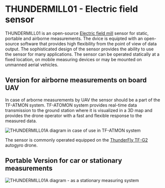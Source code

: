 # THUNDERMILL01 - Electric field sensor 

THUNDERMILL01 is an open-source [Electric field mill](https://en.wikipedia.org/wiki/Field_mill) sensor for static, portable and airborne measurements. The dvice is equipted with an open-source software that provides high flexibility from the point of view of data output. The sophisticated design of the sensor provides the ability to use the sensor for many applications. The sensor can be operated statically at a fixed location, on mobile measuring devices or may be mounted on unmanned aerial vehicles. 


## Version for airborne measurements on board UAV

In case of arborne measurements by UAV the sensor should be a part of the TF-ATMON system. TF-ATOMON system provides real-time data transmission to the ground station where it is visualized in a 3D map and provides the drone operator with a fast and flexible response to the measured data. 

![THUNDERMILL01A diagram in case of use in TF-ATMON system](/doc/img/TF-ATMON-THUNDERMILL.svg)

The sensor is commonly operated equipped on the [ThunderFly TF-G2](https://github.com/ThunderFly-aerospace/TF-G2/) autogyro drone. 


## Portable Version for car or stationary measurements

![THUNDERMILL01A diagram - as a stationary measuring system](/doc/img/THUNDERMILL01_stationary.png)
